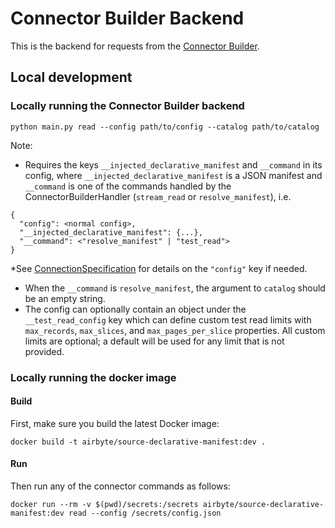 # Connector Builder Backend

This is the backend for requests from the [Connector Builder](https://docs.airbyte.com/connector-development/connector-builder-ui/overview/).

## Local development

### Locally running the Connector Builder backend

```
python main.py read --config path/to/config --catalog path/to/catalog
```

Note:
- Requires the keys `__injected_declarative_manifest` and `__command` in its config, where `__injected_declarative_manifest` is a JSON manifest and `__command` is one of the commands handled by the ConnectorBuilderHandler (`stream_read` or `resolve_manifest`), i.e.
```
{
  "config": <normal config>,
  "__injected_declarative_manifest": {...},
  "__command": <"resolve_manifest" | "test_read">
}
```
*See [ConnectionSpecification](https://docs.airbyte.com/understanding-airbyte/airbyte-protocol/#actor-specification) for details on the `"config"` key if needed.

- When the `__command` is `resolve_manifest`, the argument to `catalog` should be an empty string.
- The config can optionally contain an object under the `__test_read_config` key which can define custom test read limits with `max_records`, `max_slices`, and `max_pages_per_slice` properties. All custom limits are optional; a default will be used for any limit that is not provided.

### Locally running the docker image

#### Build

First, make sure you build the latest Docker image:
```
docker build -t airbyte/source-declarative-manifest:dev .
```

#### Run

Then run any of the connector commands as follows:

```
docker run --rm -v $(pwd)/secrets:/secrets airbyte/source-declarative-manifest:dev read --config /secrets/config.json
```
